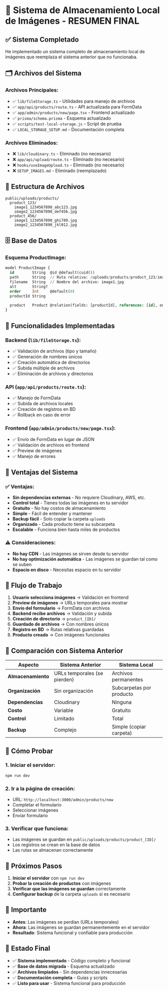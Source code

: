 # 📸 Sistema de Almacenamiento Local de Imágenes - RESUMEN FINAL

## ✅ **Sistema Completado**

He implementado un sistema completo de almacenamiento local de imágenes que reemplaza el sistema anterior que no funcionaba.

## 🗂️ **Archivos del Sistema**

### **Archivos Principales:**
- ✅ `lib/fileStorage.ts` - Utilidades para manejo de archivos
- ✅ `app/api/products/route.ts` - API actualizada para FormData
- ✅ `app/admin/products/new/page.tsx` - Frontend actualizado
- ✅ `prisma/schema.prisma` - Esquema actualizado
- ✅ `scripts/test-local-storage.js` - Script de prueba
- ✅ `LOCAL_STORAGE_SETUP.md` - Documentación completa

### **Archivos Eliminados:**
- ❌ `lib/cloudinary.ts` - Eliminado (no necesario)
- ❌ `app/api/upload/route.ts` - Eliminado (no necesario)
- ❌ `hooks/useImageUpload.ts` - Eliminado (no necesario)
- ❌ `SETUP_IMAGES.md` - Eliminado (reemplazado)

## 📁 **Estructura de Archivos**

```
public/uploads/products/
  product_123/
    image1_1234567890_abc123.jpg
    image2_1234567890_def456.jpg
  product_456/
    image1_1234567890_ghi789.jpg
    image2_1234567890_jkl012.jpg
```

## 🗄️ **Base de Datos**

### **Esquema ProductImage:**
```sql
model ProductImage {
  id        String  @id @default(cuid())
  path      String  // Ruta relativa: /uploads/products/product_123/image1.jpg
  filename  String  // Nombre del archivo: image1.jpg
  alt       String?
  order     Int     @default(0)
  productId String
  
  product   Product @relation(fields: [productId], references: [id], onDelete: Cascade)
}
```

## 🔧 **Funcionalidades Implementadas**

### **Backend (`lib/fileStorage.ts`):**
- ✅ Validación de archivos (tipo y tamaño)
- ✅ Generación de nombres únicos
- ✅ Creación automática de directorios
- ✅ Subida múltiple de archivos
- ✅ Eliminación de archivos y directorios

### **API (`app/api/products/route.ts`):**
- ✅ Manejo de FormData
- ✅ Subida de archivos locales
- ✅ Creación de registros en BD
- ✅ Rollback en caso de error

### **Frontend (`app/admin/products/new/page.tsx`):**
- ✅ Envío de FormData en lugar de JSON
- ✅ Validación de archivos en frontend
- ✅ Preview de imágenes
- ✅ Manejo de errores

## 🚀 **Ventajas del Sistema**

### **✅ Ventajas:**
- **Sin dependencias externas** - No requiere Cloudinary, AWS, etc.
- **Control total** - Tienes todas las imágenes en tu servidor
- **Gratuito** - No hay costos de almacenamiento
- **Simple** - Fácil de entender y mantener
- **Backup fácil** - Solo copiar la carpeta `uploads`
- **Organizado** - Cada producto tiene su subcarpeta
- **Escalable** - Funciona bien hasta miles de productos

### **⚠️ Consideraciones:**
- **No hay CDN** - Las imágenes se sirven desde tu servidor
- **No hay optimización automática** - Las imágenes se guardan tal como se suben
- **Espacio en disco** - Necesitas espacio en tu servidor

## 🔄 **Flujo de Trabajo**

1. **Usuario selecciona imágenes** → Validación en frontend
2. **Preview de imágenes** → URLs temporales para mostrar
3. **Envío del formulario** → FormData con archivos
4. **Backend recibe archivos** → Validación y subida
5. **Creación de directorio** → `product_[ID]/`
6. **Guardado de archivos** → Con nombres únicos
7. **Registro en BD** → Rutas relativas guardadas
8. **Producto creado** → Con imágenes funcionales

## 🎯 **Comparación con Sistema Anterior**

| Aspecto | Sistema Anterior | Sistema Local |
|---------|------------------|---------------|
| **Almacenamiento** | URLs temporales (se pierden) | Archivos permanentes |
| **Organización** | Sin organización | Subcarpetas por producto |
| **Dependencias** | Cloudinary | Ninguna |
| **Costo** | Variable | Gratuito |
| **Control** | Limitado | Total |
| **Backup** | Complejo | Simple (copiar carpeta) |

## 🧪 **Cómo Probar**

### **1. Iniciar el servidor:**
```bash
npm run dev
```

### **2. Ir a la página de creación:**
- URL: `http://localhost:3000/admin/products/new`
- Completar el formulario
- Seleccionar imágenes
- Enviar formulario

### **3. Verificar que funciona:**
- Las imágenes se guardan en `public/uploads/products/product_[ID]/`
- Los registros se crean en la base de datos
- Las rutas se almacenan correctamente

## 📝 **Próximos Pasos**

1. **Iniciar el servidor** con `npm run dev`
2. **Probar la creación de productos** con imágenes
3. **Verificar que las imágenes se guardan** correctamente
4. **Configurar backup** de la carpeta `uploads` si es necesario

## 🚨 **Importante**

- **Antes**: Las imágenes se perdían (URLs temporales)
- **Ahora**: Las imágenes se guardan permanentemente en el servidor
- **Resultado**: Sistema funcional y confiable para producción

## 🎉 **Estado Final**

- ✅ **Sistema implementado** - Código completo y funcional
- ✅ **Base de datos migrada** - Esquema actualizado
- ✅ **Archivos limpiados** - Sin dependencias innecesarias
- ✅ **Documentación completa** - Guías y scripts
- ✅ **Listo para usar** - Sistema funcional para producción
